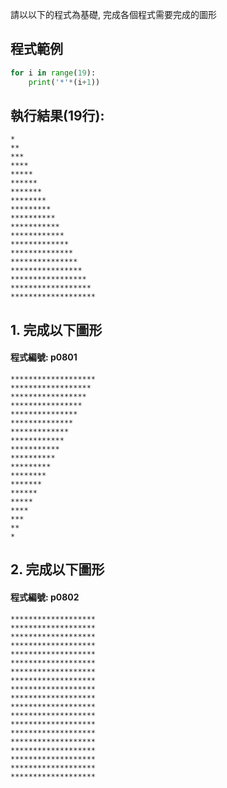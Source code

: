 請以以下的程式為基礎, 完成各個程式需要完成的圖形

## 程式範例
``` python
for i in range(19):
    print('*'*(i+1))
```

## 執行結果(19行):
```
*
**
***
****
*****
******
*******
********
*********
**********
***********
************
*************
**************
***************
****************
*****************
******************
*******************
```


## 1. 完成以下圖形

#### 程式編號: p0801 <p/>
```
*******************
******************
*****************
****************
***************
**************
*************
************
***********
**********
*********
********
*******
******
*****
****
***
**
*
```

## 2. 完成以下圖形

#### 程式編號: p0802 <p/>
```
*******************
*******************
*******************
*******************
*******************
*******************
*******************
*******************
*******************
*******************
*******************
*******************
*******************
*******************
*******************
*******************
*******************
*******************
*******************
```
